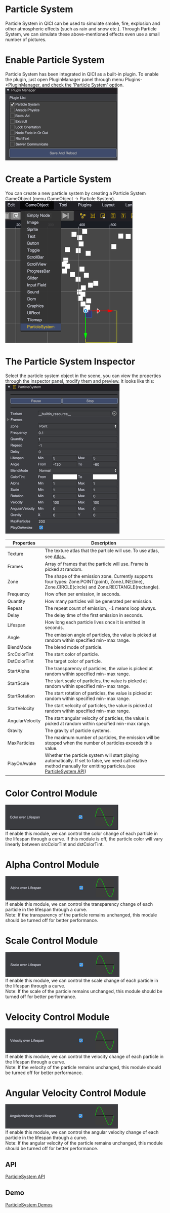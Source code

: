 # Particle System

Particle System in QICI can be used to simulate smoke, fire, explosion and other atmospheric effects (such as rain and snow etc.). Through Particle System, we can simulate these above-mentioned effects even use a small number of pictures.

# Enable Particle System

Particle System has been integrated in QICI as a built-in plugin. To enable the plugin, just open PluginManager panel through menu Plugins->PluginManager, and check the 'Particle System' option.  
![](images/enable_plugin.png)   

# Create a Particle System

You can create a new particle system by creating a Particle System GameObject (menu GameObject -> Particle System).  
![](images/add_particle_system.png)   

# The Particle System Inspector
Select the particle system object in the scene, you can view the properties through the inspector panel, modify them and preview. It looks like this:   
![](images/inspector_main_module.png)     

| Properties | Description |
| ------------- | ------------- |
| Texture | The texture atlas that the particle will use. To use atlas, see [Atlas](../../Atlas/README.md)。 |
| Frames | Array of frames that the particle will use. Frame is picked at random. |
| Zone | The shape of the emission zone. Currently supports four types: Zone.POINT(point), Zone.LINE(line), Zone.CIRCLE(circle) and Zone.RECTANGLE(rectangle). |
| Frequency | How often per emission, in seconds.  |
| Quantity | How many particles will be generated per emission. |
| Repeat | The repeat count of emission, -1 means loop always. |
| Delay | The delay time of the first emission in seconds. |
| Lifespan | How long each particle lives once it is emitted in seconds. |
| Angle | The emission angle of particles, the value is picked at random within specified min-max range. |
| BlendMode | The blend mode of particle.  |
| SrcColorTint | The start color of particle. |
| DstColorTint | The target color of particle. |
| StartAlpha | The transparency of particles, the value is picked at random within specified min-max range. |
| StartScale | The start scale of particles, the value is picked at random within specified min-max range. |
| StartRotation | The start rotation of particles, the value is picked at random within specified min-max range. |
| StartVelocity | The start velocity of particles, the value is picked at random within specified min-max range. |
| AngularVelocity | The start angular velocity of particles, the value is picked at random within specified min-max range. |
| Gravity | The gravity of particle systems. |
| MaxParticles | The maximum number of particles, the emission will be stopped when the number of particles exceeds this value. |
| PlayOnAwake | Whether the particle system will start playing automatically. If set to false, we need call relative method manually for emitting particles.(see [ParticleSystem API](http://docs.zuoyouxi.com/api/officialplugins/particleSystem/CParticleSystem.html)) |

# Color Control Module  
![](images/inspector_color_module.png)    
If enable this module, we can control the color change of each particle in the lifespan through a curve. If this module is off, the particle color will vary linearly between srcColorTint and dstColorTint.

# Alpha Control Module   
![](images/inspector_alpha_module.png)   
If enable this module, we can control the transparency change of each particle in the lifespan through a curve.   
Note: If the transparency of the particle remains unchanged, this module should be turned off for better performance.

# Scale Control Module    
![](images/inspector_scale_module.png)   
If enable this module, we can control the scale change of each particle in the lifespan through a curve.   
Note: If the scale of the particle remains unchanged, this module should be turned off for better performance.

# Velocity Control Module    
![](images/inspector_velocity_module.png)   
If enable this module, we can control the velocity change of each particle in the lifespan through a curve.   
Note: If the velocity of the particle remains unchanged, this module should be turned off for better performance.

# Angular Velocity Control Module    
![](images/inspector_angular_velocity_module.png)   
If enable this module, we can control the angular velocity change of each particle in the lifespan through a curve.   
Note: If the angular velocity of the particle remains unchanged, this module should be turned off for better performance.

## API
[ParticleSystem API](http://docs.qiciengine.com/api/officialplugins/particleSystem/CParticleSystem.html)

## Demo
[ParticleSystem Demos](http://engine.qiciengine.com/demo/index.html#anchor_ParticleSystem)  
